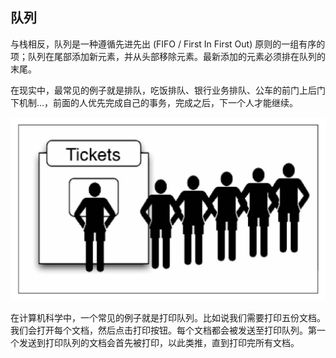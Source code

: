 ## 队列

与栈相反，队列是一种遵循先进先出 (FIFO / First In First Out) 原则的一组有序的项；队列在尾部添加新元素，并从头部移除元素。最新添加的元素必须排在队列的末尾。

在现实中，最常见的例子就是排队，吃饭排队、银行业务排队、公车的前门上后门下机制...，前面的人优先完成自己的事务，完成之后，下一个人才能继续。

![](../img/queue.png)

在计算机科学中，一个常见的例子就是打印队列。比如说我们需要打印五份文档。我们会打开每个文档，然后点击打印按钮。每个文档都会被发送至打印队列。第一个发送到打印队列的文档会首先被打印，以此类推，直到打印完所有文档。
